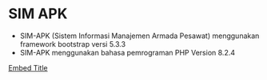# SIM APK

- SIM-APK (Sistem Informasi Manajemen Armada Pesawat) menggunakan framework bootstrap versi 5.3.3
- SIM-APK menggunakan bahasa pemrograman PHP Version 8.2.4

[Embed Title](https://docs.google.com/document/d/e/2PACX-1vRt9XKbAJYqqi6ZH0gwSAvd-2aZTyJfpvsqKn-bsVjTlhBMMhrn_--uB9ayQjzQyvfoDRUzOZmc4BgG/pub?embedded=true "@embed")
